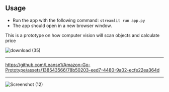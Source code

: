## Usage

- Run the app with the following command: `streamlit run app.py`
- The app should open in a new browser window.

This is a prototype on how computer vision will scan objects and calculate price

![download (35)](https://github.com/Leanse1/Amazon-Go-Prototype/assets/138543566/448e44dd-4a50-43ff-9c75-03cb80d9acbd)

-----

https://github.com/Leanse1/Amazon-Go-Prototype/assets/138543566/78b50203-eed7-4480-9a02-ecfe22ea364d

-----

![Screenshot (12)](https://github.com/Leanse1/Amazon-Go-Prototype/assets/138543566/8e33d073-cb27-41c5-bb52-19e12d3eac86)
